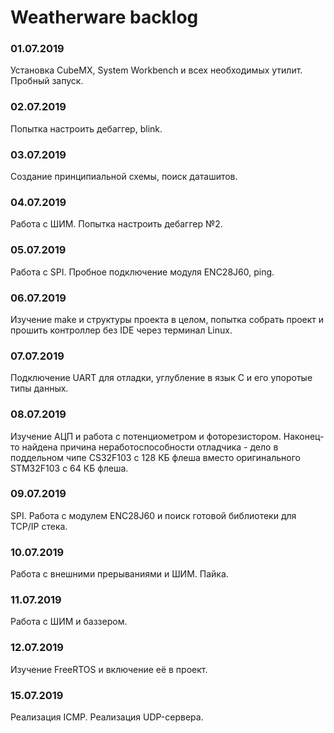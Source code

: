 # Weatherware backlog

### 01.07.2019
Установка CubeMX, System Workbench и всех необходимых утилит. Пробный запуск.
### 02.07.2019
Попытка настроить дебаггер, blink.
### 03.07.2019
Создание принципиальной схемы, поиск даташитов.
### 04.07.2019
Работа с ШИМ. Попытка настроить дебаггер №2.
### 05.07.2019
Работа с SPI. Пробное подключение модуля ENC28J60, ping.
### 06.07.2019
Изучение make и структуры проекта в целом, попытка собрать проект и прошить контроллер без IDE через терминал Linux.
### 07.07.2019
Подключение UART для отладки, углубление в язык С и его упоротые типы данных.
### 08.07.2019
Изучение АЦП и работа с потенциометром и фоторезистором.
Наконец-то найдена причина неработоспособности отладчика - дело в поддельном чипе CS32F103 с 128 КБ флеша вместо оригинального STM32F103 с 64 КБ флеша.
### 09.07.2019
SPI. Работа с модулем ENC28J60 и поиск готовой библиотеки для TCP/IP стека.
### 10.07.2019
Работа с внешними прерываниями и ШИМ. Пайка.
### 11.07.2019
Работа с ШИМ и баззером.
### 12.07.2019
Изучение FreeRTOS и включение её в проект. 
### 15.07.2019
Реализация ICMP. Реализация UDP-сервера. 

